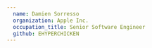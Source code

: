 ```yaml
---
  name: Damien Sorresso
  organization: Apple Inc.
  occupation_title: Senior Software Engineer
  github: EHYPERCHICKEN
---
```

